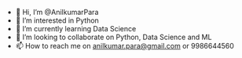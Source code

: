 - 👋 Hi, I’m @AnilkumarPara
- 👀 I’m interested in Python
- 🌱 I’m currently learning Data Science
- 💞️ I’m looking to collaborate on Python, Data Science and ML
- 📫 How to reach me on anilkumar.para@gmail.com or 9986644560

<!---
AnilkumarPara/AnilkumarPara is a ✨ special ✨ repository because its `README.md` (this file) appears on your GitHub profile.
You can click the Preview link to take a look at your changes.
--->
